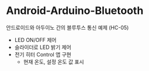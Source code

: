 # Android-Arduino-Bluetooth
안드로이드와 아두이노 간의 블루투스 통신 예제 (HC-05)
* LED ON/OFF 제어
* 슬라이더로 LED 밝기 제어
* 전기 히터 Control 앱 구현
  - 현재 온도, 설정 온도 값 표시
